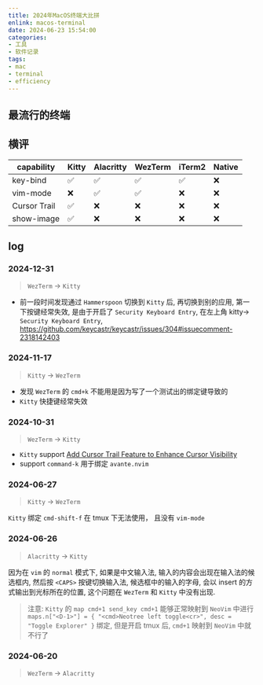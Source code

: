 ```yaml
---
title: 2024年MacOS终端大比拼
enlink: macos-terminal
date: 2024-06-23 15:54:00
categories:
- 工具
- 软件记录
tags:
- mac
- terminal
- efficiency
---
```


## 最流行的终端


## 横评

| capability   | Kitty | Alacritty | WezTerm | iTerm2 | Native |
| ----         | ----  | ----      | ----    | ----   | ----   |
| key-bind     | ✅    | ✅        | ✅      | ✅     | ❌     |
| vim-mode     | ❌    | ✅        | ✅      | ❌     | ❌     |
| Cursor Trail | ✅    | ❌        | ❌      | ❌     | ❌     |
| show-image   | ✅    | ❌        | ❌      | ❌     | ❌     |

## log

### 2024-12-31

> `WezTerm` -> `Kitty`

- 前一段时间发现通过 `Hammerspoon` 切换到 `Kitty` 后, 再切换到别的应用, 第一下按键经常失效, 是由于开启了 `Security Keyboard Entry`, 在左上角 kitty-> `Security Keyboard Entry`, https://github.com/keycastr/keycastr/issues/304#issuecomment-2318142403

### 2024-11-17

> `Kitty` -> `WezTerm`

- 发现 `WezTerm` 的 `cmd+k` 不能用是因为写了一个测试出的绑定键导致的
- `Kitty` 快捷键经常失效

### 2024-10-31
> `WezTerm` -> `Kitty`

- `Kitty` support [Add Cursor Trail Feature to Enhance Cursor Visibility](https://github.com/kovidgoyal/kitty/pull/7970)
- support `command-k` 用于绑定 `avante.nvim`

### 2024-06-27

> `Kitty` -> `WezTerm`

`Kitty` 绑定 `cmd-shift-f` 在 tmux 下无法使用， 且没有 `vim-mode`


### 2024-06-26

> `Alacritty` -> `Kitty`

因为在 `vim` 的 `normal` 模式下, 如果是中文输入法, 输入的内容会出现在输入法的候选框内, 然后按 `<CAPS>` 按键切换输入法, 候选框中的输入的字母, 会以 insert 的方式输出到光标所在的位置, 这个问题在 `WezTerm` 和 `Kitty` 中没有出现.

> 注意: `Kitty` 的 `map cmd+1 send_key cmd+1` 能够正常映射到 `NeoVim` 中进行 `maps.n["<D-1>"] = { "<cmd>Neotree left toggle<cr>", desc = "Toggle Explorer" }` 绑定, 但是开启 tmux 后, `cmd+1` 映射到 `NeoVim` 中就不行了

### 2024-06-20

> `WezTerm` -> `Alacritty`

